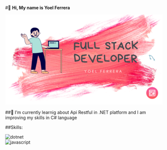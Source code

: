 #👋 **Hi, My name is Yoel Ferrera**

![banner](./banner.png)

##🌱 I’m currently learnig about Api Restful in .NET platform and I am improving my skills in C# language

##Skills:

![dotnet](https://img.shields.io/badge/.NET-3D0C84?style=for-the-badge&log=net&logoColor=white&labelColor=101010)</br>
![javascript](https://img.shields.io/badge/Javascript-3D0C84?style=for-the-badge&log=javascript&logoColor=white&labelColor=101010)</br>
